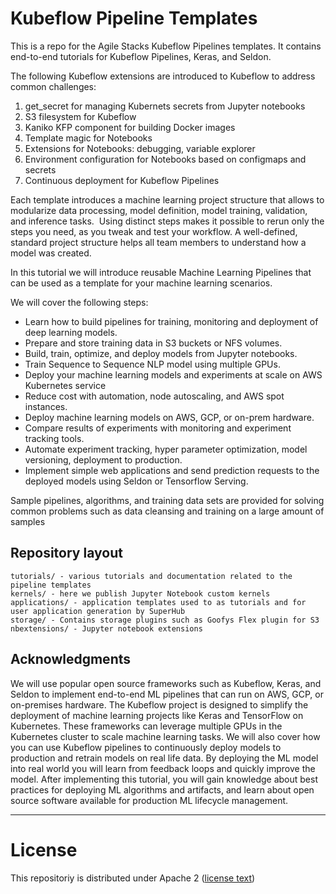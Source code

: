 # Kubeflow Pipeline Templates
This is a repo for the Agile Stacks Kubeflow Pipelines templates. It contains end-to-end tutorials for Kubeflow Pipelines, Keras, and Seldon. 

The following Kubeflow extensions are introduced to Kubeflow to address common challenges:
1. get_secret for managing Kubernets secrets from Jupyter notebooks
2. S3 filesystem for Kubeflow
3. Kaniko KFP component for building Docker images
4. Template magic for Notebooks
5. Extensions for Notebooks: debugging, variable explorer
6. Environment configuration for Notebooks based on configmaps and secrets
7. Continuous deployment for Kubeflow Pipelines

Each template introduces a machine learning project structure that allows to modularize data processing, model definition, model training, validation, and inference tasks.  Using distinct steps makes it possible to rerun only the steps you need, as you tweak and test your workflow. A well-defined, standard project structure helps all team members to understand how a model was created.

In this tutorial we will introduce reusable Machine Learning Pipelines that can be used as a template for your machine learning scenarios. 

We will cover the following steps:
* Learn how to build pipelines for training, monitoring and deployment of deep learning models.
* Prepare and store training data in S3 buckets or NFS volumes.
* Build, train, optimize, and deploy models from Jupyter notebooks.
* Train Sequence to Sequence NLP model using multiple GPUs.
* Deploy your machine learning models and experiments at scale on AWS Kubernetes service
* Reduce cost with automation, node autoscaling, and AWS spot instances.
* Deploy machine learning models on AWS, GCP, or on-prem hardware.
* Compare results of experiments with monitoring and experiment tracking tools.
* Automate experiment tracking, hyper parameter optimization, model versioning, deployment to production.
* Implement simple web applications and send prediction requests to the deployed models using Seldon or Tensorflow Serving.

Sample pipelines, algorithms, and training data sets are provided for solving common problems such as data cleansing and training on a large amount of samples


## Repository layout

```
tutorials/ - various tutorials and documentation related to the pipeline templates
kernels/ - here we publish Jupyter Notebook custom kernels
applications/ - application templates used to as tutorials and for user application generation by SuperHub
storage/ - Contains storage plugins such as Goofys Flex plugin for S3
nbextensions/ - Jupyter notebook extensions 
```

## Acknowledgments

We will use popular open source frameworks such as Kubeflow, Keras, and Seldon to implement end-to-end ML pipelines that can run on AWS, GCP, or on-premises hardware. The Kubeflow project is designed to simplify the deployment of machine learning projects like Keras and TensorFlow on Kubernetes. These frameworks can leverage multiple GPUs in the Kubernetes cluster to scale machine learning tasks. We will also cover how you can use Kubeflow pipelines to continuously deploy models to production and retrain models on real life data.  By deploying the ML model into real world you will learn from feedback loops and quickly improve the model.  After implementing this tutorial, you will gain knowledge about best practices for deploying ML algorithms and artifacts, and learn about open source software available for production ML lifecycle management.

----

# License
This repositoriy is distributed under Apache 2 ([license text](LICENSE))

